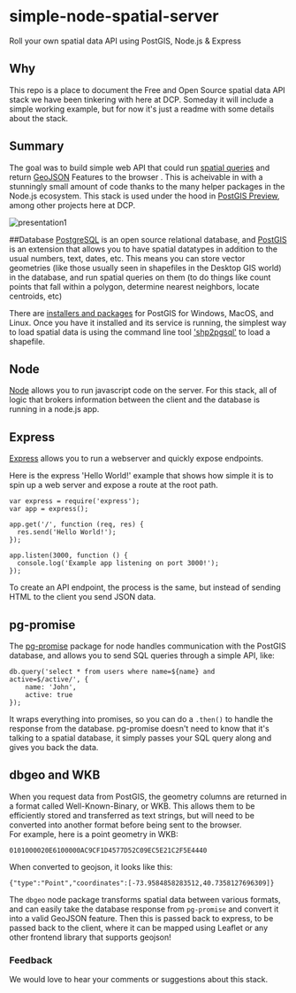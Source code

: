 # simple-node-spatial-server
Roll your own spatial data API using PostGIS, Node.js &amp; Express

## Why
This repo is a place to document the Free and Open Source spatial data API stack we have been tinkering with here at DCP.  Someday it will include a simple working example, but for now it's just a readme with some details about the stack.

## Summary
The goal was to build simple web API that could run [spatial queries](https://en.wikipedia.org/wiki/Spatial_query) and return [GeoJSON](https://en.wikipedia.org/wiki/GeoJSON) Features to the browser .  This is acheivable in with a stunningly small amount of code thanks to the many helper packages in the Node.js ecosystem.  This stack is used under the hood in [PostGIS Preview](https://github.com/NYCPlanning/postgis-preview), among other projects here at DCP.

![presentation1](https://cloud.githubusercontent.com/assets/1833820/17250362/ff5c514e-5571-11e6-8d3a-b2526fcada24.png)


##Database
[PostgreSQL](https://www.postgresql.org/) is an open source relational database, and [PostGIS](http://postgis.net/) is an extension that allows you to have spatial datatypes in addition to the usual numbers, text, dates, etc.  This means you can store vector geometries (like those usually seen in shapefiles in the Desktop GIS world) in the database, and run spatial queries on them (to do things like count points that fall within a polygon, determine nearest neighbors, locate centroids, etc)

There are [installers and packages](http://postgis.net/install/) for PostGIS for Windows, MacOS, and Linux.  Once you have it installed and its service is running, the simplest way to load spatial data is using the command line tool ['shp2pgsql'](http://www.bostongis.com/pgsql2shp_shp2pgsql_quickguide.bqg) to load a shapefile.  

## Node
[Node](https://nodejs.org/en/) allows you to run javascript code on the server.  For this stack, all of logic that brokers information between the client and the database is running in a node.js app.  

## Express
[Express](https://expressjs.com/) allows you to run a webserver and quickly expose endpoints.  
  
Here is the express 'Hello World!' example that shows how simple it is to spin up a web server and expose a route at the root path.
  
```
var express = require('express');
var app = express();

app.get('/', function (req, res) {
  res.send('Hello World!');
});

app.listen(3000, function () {
  console.log('Example app listening on port 3000!');
});
```

To create an API endpoint, the process is the same, but instead of sending HTML to the client you send JSON data.  

## pg-promise
The [pg-promise](https://github.com/vitaly-t/pg-promise) package for node handles communication with the PostGIS database, and allows you to send SQL queries through a simple API, like:
```
db.query('select * from users where name=${name} and active=$/active/', {
    name: 'John',
    active: true
});
```
It wraps everything into promises, so you can do a `.then()` to handle the response from the database.  pg-promise doesn't need to know that it's talking to a spatial database, it simply passes your SQL query along and gives you back the data.

## dbgeo and WKB
When you request data from PostGIS, the geometry columns are returned in a format called Well-Known-Binary, or WKB.  This allows them to be efficiently stored and transferred as text strings, but will need to be converted into another format before being sent to the browser.  
For example, here is a point geometry in WKB:
```
0101000020E6100000AC9CF1D4577D52C09EC5E21C2F5E4440
```
When converted to geojson, it looks like this:
```
{"type":"Point","coordinates":[-73.9584858283512,40.7358127696309]}
```
The `dbgeo` node package transforms spatial data between various formats, and can easily take the database response from `pg-promise` and convert it into a valid GeoJSON feature.  Then this is passed back to express, to be passed back to the client, where it can be mapped using Leaflet or any other frontend library that supports geojson!

### Feedback
We would love to hear your comments or suggestions about this stack.
